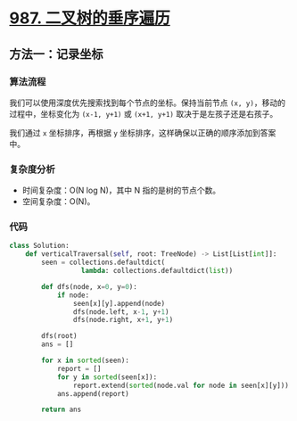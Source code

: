 # [987. 二叉树的垂序遍历](https://leetcode-cn.com/problems/vertical-order-traversal-of-a-binary-tree/)

## 方法一：记录坐标

### 算法流程

我们可以使用深度优先搜索找到每个节点的坐标。保持当前节点 `(x, y)`，移动的过程中，坐标变化为 `(x-1, y+1)` 或 `(x+1, y+1)` 取决于是左孩子还是右孩子。

我们通过 `x` 坐标排序，再根据 `y` 坐标排序，这样确保以正确的顺序添加到答案中。

### 复杂度分析

* 时间复杂度：O(N log N)，其中 N 指的是树的节点个数。
* 空间复杂度：O(N)。

### 代码

``` python
class Solution:
    def verticalTraversal(self, root: TreeNode) -> List[List[int]]:
        seen = collections.defaultdict(
                  lambda: collections.defaultdict(list))

        def dfs(node, x=0, y=0):
            if node:
                seen[x][y].append(node)
                dfs(node.left, x-1, y+1)
                dfs(node.right, x+1, y+1)

        dfs(root)
        ans = []

        for x in sorted(seen):
            report = []
            for y in sorted(seen[x]):
                report.extend(sorted(node.val for node in seen[x][y]))
            ans.append(report)

        return ans
```

